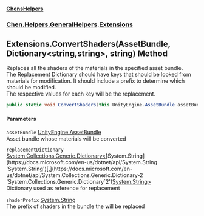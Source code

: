 #### [ChensHelpers](index 'index')
### [Chen.Helpers.GeneralHelpers](Chen_Helpers_GeneralHelpers 'Chen.Helpers.GeneralHelpers').[Extensions](Chen_Helpers_GeneralHelpers_Extensions 'Chen.Helpers.GeneralHelpers.Extensions')
## Extensions.ConvertShaders(AssetBundle, Dictionary&lt;string,string&gt;, string) Method
Replaces all the shaders of the materials in the specified asset bundle.  
The Replacement Dictionary should have keys that should be looked from materials for modification. It should include a prefix to determine which should be modified.  
The respective values for each key will be the replacement.  
```csharp
public static void ConvertShaders(this UnityEngine.AssetBundle assetBundle, System.Collections.Generic.Dictionary<string,string> replacementDictionary, string shaderPrefix);
```
#### Parameters
<a name='Chen_Helpers_GeneralHelpers_Extensions_ConvertShaders(UnityEngine_AssetBundle_System_Collections_Generic_Dictionary_string_string__string)_assetBundle'></a>
`assetBundle` [UnityEngine.AssetBundle](https://docs.microsoft.com/en-us/dotnet/api/UnityEngine.AssetBundle 'UnityEngine.AssetBundle')  
Asset bundle whose materials will be converted
  
<a name='Chen_Helpers_GeneralHelpers_Extensions_ConvertShaders(UnityEngine_AssetBundle_System_Collections_Generic_Dictionary_string_string__string)_replacementDictionary'></a>
`replacementDictionary` [System.Collections.Generic.Dictionary&lt;](https://docs.microsoft.com/en-us/dotnet/api/System.Collections.Generic.Dictionary-2 'System.Collections.Generic.Dictionary`2')[System.String](https://docs.microsoft.com/en-us/dotnet/api/System.String 'System.String')[,](https://docs.microsoft.com/en-us/dotnet/api/System.Collections.Generic.Dictionary-2 'System.Collections.Generic.Dictionary`2')[System.String](https://docs.microsoft.com/en-us/dotnet/api/System.String 'System.String')[&gt;](https://docs.microsoft.com/en-us/dotnet/api/System.Collections.Generic.Dictionary-2 'System.Collections.Generic.Dictionary`2')  
Dictionary used as reference for replacement
  
<a name='Chen_Helpers_GeneralHelpers_Extensions_ConvertShaders(UnityEngine_AssetBundle_System_Collections_Generic_Dictionary_string_string__string)_shaderPrefix'></a>
`shaderPrefix` [System.String](https://docs.microsoft.com/en-us/dotnet/api/System.String 'System.String')  
The prefix of shaders in the bundle the will be replaced
  

